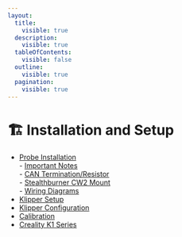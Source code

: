 ```yaml
---
layout:
  title:
    visible: true
  description:
    visible: true
  tableOfContents:
    visible: false
  outline:
    visible: true
  pagination:
    visible: true
---
```


# 🏗️ Installation and Setup

* [Probe Installation](probe-installation/)\
  \- [Important Notes](probe-installation/important-notes-prior-to-installation.md)\
  \- [CAN Termination/Resistor](probe-installation/can-termination.md)\
  \- [Stealthburner CW2 Mount](probe-installation/stealthburner-cw2-mount.md)\
  \- [Wiring Diagrams](probe-installation/wiring-diagrams.md)
* [Klipper Setup](klipper-setup.md)
* [Klipper Configuration](cartographer-with-input-shaping-v2-and-v3-hybrid.md)
* [Calibration](cartographer-with-input-shaper-v2-and-v3-hybrid.md)
* [Creality K1 Series](creality-k1-and-k1-max-specific/)

